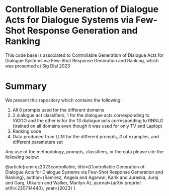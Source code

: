 
# Controllable Generation of Dialogue Acts for Dialogue Systems via Few-Shot Response Generation and Ranking
This code base is associated to Controllable Generation of Dialogue Acts for Dialogue Systems via Few-Shot Response Generation and Ranking, which was presented at Sig Dial 2023

# Summary
We present this repository which contains the following: 
 1. All 8 prompts used for the different domains
 2. 2 dialogue act classifiers, 1 for the dialogue acts corresponding to ViGGO and the other is for the 13 dialogue acts corresponding to RNNLG (trained on all domains even though it was used for only TV and Laptop)
 3. Ranking code
 4. Data produced from LLM for the different prompts, # of examples, and different parameters set

Any use of the methodology, prompts, classifiers, or the data please cite the following below: 

@article{ramirez2023controllable,
  title={Controllable Generation of Dialogue Acts for Dialogue Systems via Few-Shot Response Generation and Ranking},
  author={Ramirez, Angela and Agarwal, Karik and Juraska, Juraj and Garg, Utkarsh and Walker, Marilyn A},
  journal={arXiv preprint arXiv:2307.14440},
  year={2023}
}
